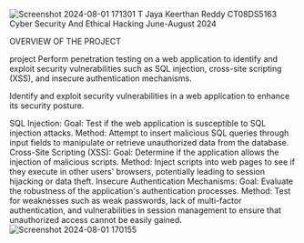 ![Screenshot 2024-08-01 171301](https://github.com/user-attachments/assets/bf671338-ea81-41b3-9bb8-9140dcdc562d)
T Jaya Keerthan Reddy
CT08DS5163
Cyber Security And Ethical Hacking
June-August 2024

OVERVIEW OF THE PROJECT 

project Perform penetration testing on a web application to identify and exploit security
vulnerabilities such as SQL injection, cross-site scripting (XSS), and insecure
authentication mechanisms.

Identify and exploit security vulnerabilities in a web application to enhance its security posture.

SQL Injection:
Goal: Test if the web application is susceptible to SQL injection attacks.
Method: Attempt to insert malicious SQL queries through input fields to manipulate or retrieve unauthorized data from the database.
Cross-Site Scripting (XSS):
Goal: Determine if the application allows the injection of malicious scripts.
Method: Inject scripts into web pages to see if they execute in other users' browsers, potentially leading to session hijacking or data theft.
Insecure Authentication Mechanisms:
Goal: Evaluate the robustness of the application's authentication processes.
Method: Test for weaknesses such as weak passwords, lack of multi-factor authentication, and vulnerabilities in session management to ensure that unauthorized access cannot be easily gained.![Screenshot 2024-08-01 170155](https://github.com/user-attachments/assets/b464850d-8edb-4e64-bf5b-0671582deebb)
